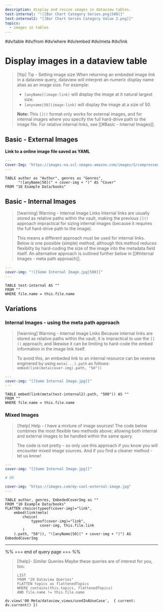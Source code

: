 ```yaml
---
description: display and resize images in dataview tables.
test-internal: "![[Bar Chart Category Series.png|500]]"
test-internal2: "[[Bar Chart Series Category Value 2.png]]"
topics:
  - images in tables
---
```

#dv/table #dv/from #dv/where #dv/embed #dv/meta #dv/link 

# Display images in a dataview table
> [!tip] Tip - Setting image size
> When returning an embeded image link in a dataview query, dataview will interpret an numeric display name alias as an image size. For example:
> - `[anyName](image-link)` will display the image at it natural largest size. 
> - `[anyname|50](image-link)` will display the image at a size of 50.
>
> **Note:** This `[]()` format only works for external images, and for internal images where you specify the full hard-drive path to the image file. For relative internal links, see [[#Basic - Internal Images]].

## Basic - External Images
**Link to a online image file saved as YAML**
``` YAML
---
Cover-Img: "https://images-na.ssl-images-amazon.com/images/S/compressed.photo.goodreads.com/books/1546512443i/43451211.jpg"
---
```

``` dataview
TABLE author as "Author", genres as "Genres", 
	  "![anyName|50](" + cover-img + ")" AS "Cover"
FROM "10 Example Data/books"
```

## Basic - Internal Images
> [!warning] Warning - Internal Image Links
> Internal links are usually stored as relative paths within the vault, making the previous `[]()` approach impractical for sizing internal images (because it requires the full hard-drive path to the image). 
>
> This means a different approach must be used for internal links. Below is one possible (simple) method, although this method reduces flexibilty by hard-coding the size of the image into the metadata field itself.  An alternative approach is outlined further below in [[#Internal Images - meta path approach]]. 

``` YAML
---
cover-img: "![[Some Internal Image.jpg|500]]"
---
```
``` dataview
TABLE test-internal AS ""
FROM ""
WHERE file.name = this.file.name
```


## Variations
### Internal Images - using the meta path approach
> [!warning] Warning - Internal Image Links
> Because internal links are stored as relative paths within the vault, it is impractical to use the `[]()` approach; and likewise it can be limiting to hard-code the embed information in the image link itself. 
> 
> To avoid this, an embeded link to an internal resource can be reverse enginered by using `meta(...).path` as follows:
> ` embed(link(meta(cover-img).path, "50"))`

``` YAML
---
cover-img: "[[Some Internal Image.jpg]]"
---
```

``` dataview
TABLE embed(link(meta(test-internal2).path, "500")) AS ""
FROM ""
WHERE file.name = this.file.name

```


### Mixed Images
> [!help] Help - I have a mixture of image sources!
> The code below combines the most flexible two methods above; allowing both internal and external images to be handled within the same query. 
> 
> The code is not pretty - so only use this approach if you know you will encounter mixed image sources. And if you find a cleaner method - let us know! 

``` YAML
---
cover-img: "[[Some Internal Image.jpg]]"

# OR

cover-img: "https://images.com/my-cool-external-image.jpg"
---
```

``` dataview
TABLE author, genres, EmbededCoverImg as ""
FROM "10 Example Data/books"
FLATTEN choice(typeof(cover-img)="link",
	embed(link(meta(
		choice(
			typeof(cover-img)="link", 
				cover-img, this.file.link
		)
	).path, "50")), "![anyName|50](" + cover-img + ")") AS EmbededCoverImg
```

---
%% === end of query page === %%
> [!help]- Similar Queries
> Maybe these queries are of interest for you, too:
> ```dataview
> LIST
> FROM "20 Dataview Queries"
> FLATTEN topics as flattenedTopics
> WHERE contains(this.topics, flattenedTopics)
> AND file.name != this.file.name
> ```

```dataviewjs
dv.view('00 Meta/dataview_views/usedInAUseCase',  { current: dv.current() })
```